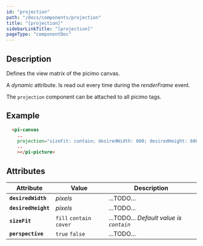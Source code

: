 ```yaml
---
id: "projection"
path: "/docs/components/projection"
title: "[projection]"
sidebarLinkTitle: "[projection]"
pageType: "componentDoc"
---
```


## Description

Defines the view matrix of the picimo canvas.

A *dynamic* attribute. Is read out every time during the *renderFrame* event.

The `projection` component can be attached to all picimo tags.


## Example

```html
  <pi-canvas
    ..
    projection="sizeFit: contain; desiredWidth: 600; desiredHeight: 600; perspective: 100"
    ..
    ></pi-picture>
```


## Attributes

| Attribute | Value | Description |
|-----------|-------|-------------|
| **`desiredWidth`** | *pixels* | ...TODO... |
| **`desiredHeight`** | *pixels* | ...TODO... |
| **`sizeFit`** | `fill` `contain` `cover` | ...TODO... *Default value is `contain`* |
| **`perspective`** | `true` `false` | ...TODO... |

